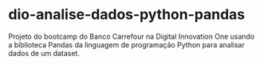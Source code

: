 # dio-analise-dados-python-pandas

Projeto do bootcamp do Banco Carrefour na Digital Innovation One usando a biblioteca Pandas da linguagem de programação Python para analisar dados de um dataset.

